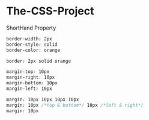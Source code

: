 # The-CSS-Project

ShortHand Property

```css
border-width: 2px
border-style: solid
border-color: orange

border: 2px solid orange
```

```css
margin-top: 10px
margin-right: 10px
margin-bottom: 10px
margin-left: 10px

margin: 10px 10px 10px 10px
margin: 10px /*top & bottom*/ 10px /*left & right*/
margin: 10px
```
